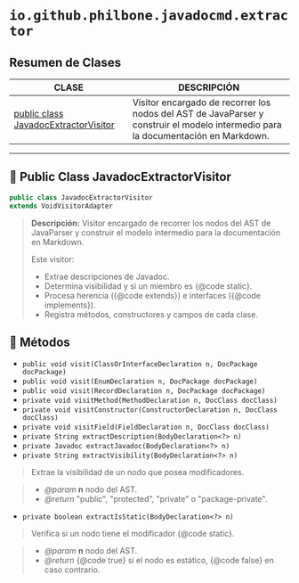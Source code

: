 # `io.github.philbone.javadocmd.extractor`

## Resumen de Clases
|CLASE|DESCRIPCIÓN|
|---|---|
|[public class JavadocExtractorVisitor](#-public-class-javadocextractorvisitor)|Visitor encargado de recorrer los nodos del AST de JavaParser y construir el modelo intermedio para la documentación en Markdown.
---

## 📘 Public Class JavadocExtractorVisitor

```java
public class JavadocExtractorVisitor
extends VoidVisitorAdapter
```
> **Descripción:**
> Visitor encargado de recorrer los nodos del AST de JavaParser y construir el
> modelo intermedio para la documentación en Markdown.
> 
> <p>Este visitor:</p>
> <ul>
>   <li>Extrae descripciones de Javadoc.</li>
>   <li>Determina visibilidad y si un miembro es {@code static}.</li>
>   <li>Procesa herencia ({@code extends}) e interfaces ({@code implements}).</li>
>   <li>Registra métodos, constructores y campos de cada clase.</li>
> </ul>

## 🧮 Métodos

- `public void visit(ClassOrInterfaceDeclaration n, DocPackage docPackage)`
- `public void visit(EnumDeclaration n, DocPackage docPackage)`
- `public void visit(RecordDeclaration n, DocPackage docPackage)`
- `private void visitMethod(MethodDeclaration n, DocClass docClass)`
- `private void visitConstructor(ConstructorDeclaration n, DocClass docClass)`
- `private void visitField(FieldDeclaration n, DocClass docClass)`
- `private String extractDescription(BodyDeclaration<?> n)`
- `private Javadoc extractJavadoc(BodyDeclaration<?> n)`
- `private String extractVisibility(BodyDeclaration<?> n)`
> Extrae la visibilidad de un nodo que posea modificadores.

> - *@param* **n** nodo del AST.
> - *@return* "public", "protected", "private" o "package-private".
- `private boolean extractIsStatic(BodyDeclaration<?> n)`
> Verifica si un nodo tiene el modificador {@code static}.

> - *@param* **n** nodo del AST.
> - *@return* {@code true} si el nodo es estático, {@code false} en caso contrario.
